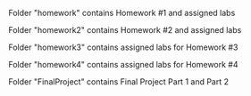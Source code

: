 Folder "homework" contains Homework #1 and assigned labs

Folder "homework2" contains Homework #2 and assigned labs

Folder "homework3" contains assigned labs for Homework #3

Folder "homework4" contains assigned labs for Homework #4

Folder "FinalProject" contains Final Project Part 1 and Part 2


